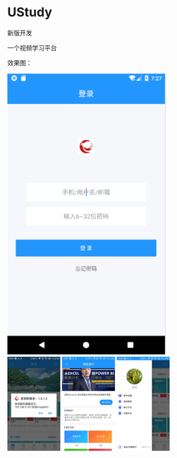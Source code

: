 # UStudy
新版开发

一个视频学习平台

效果图：

<img src="https://github.com/1042932843/img-folder/blob/master/QQ%E5%9B%BE%E7%89%8720181009152811.png" width="360" /> 
<div style=" width:360">
<img src="https://github.com/1042932843/img-folder/blob/master/S81009-154147.jpg" width="120" /> 
<img src="https://github.com/1042932843/img-folder/blob/master/S81009-154158.jpg" width="120" /> 
<img src="https://github.com/1042932843/img-folder/blob/master/S81009-154206.jpg" width="120" /> 
</div>
